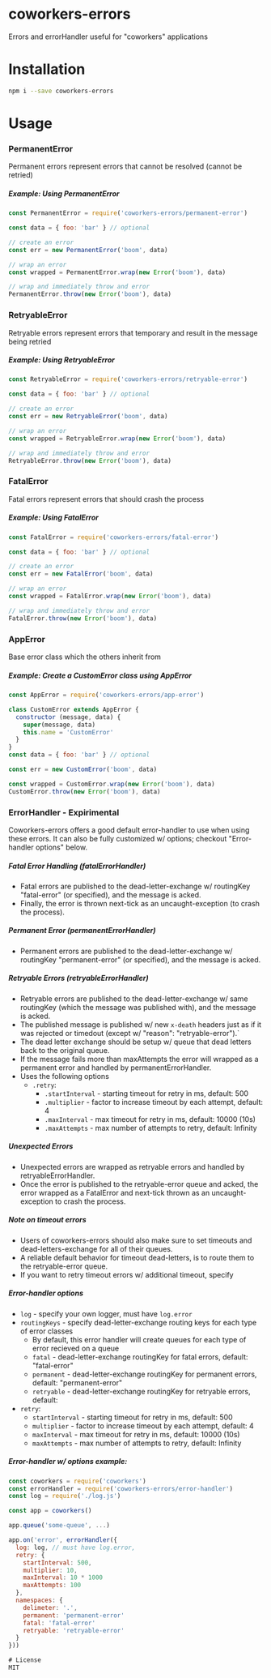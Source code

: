 # coworkers-errors
Errors and errorHandler useful for "coworkers" applications

# Installation
```bash
npm i --save coworkers-errors
```

# Usage

### PermanentError
Permanent errors represent errors that cannot be resolved (cannot be retried)

##### Example: Using PermanentError
```js
const PermanentError = require('coworkers-errors/permanent-error')

const data = { foo: 'bar' } // optional

// create an error
const err = new PermanentError('boom', data)

// wrap an error
const wrapped = PermanentError.wrap(new Error('boom'), data)

// wrap and immediately throw and error
PermanentError.throw(new Error('boom'), data)
```

### RetryableError
Retryable errors represent errors that temporary and result in the message being retried

##### Example: Using RetryableError
```js
const RetryableError = require('coworkers-errors/retryable-error')

const data = { foo: 'bar' } // optional

// create an error
const err = new RetryableError('boom', data)

// wrap an error
const wrapped = RetryableError.wrap(new Error('boom'), data)

// wrap and immediately throw and error
RetryableError.throw(new Error('boom'), data)
```

### FatalError
Fatal errors represent errors that should crash the process

##### Example: Using FatalError
```js
const FatalError = require('coworkers-errors/fatal-error')

const data = { foo: 'bar' } // optional

// create an error
const err = new FatalError('boom', data)

// wrap an error
const wrapped = FatalError.wrap(new Error('boom'), data)

// wrap and immediately throw and error
FatalError.throw(new Error('boom'), data)
```

### AppError
Base error class which the others inherit from

##### Example: Create a CustomError class using AppError
```js
const AppError = require('coworkers-errors/app-error')

class CustomError extends AppError {
  constructor (message, data) {
    super(message, data)
    this.name = 'CustomError'
  }
}
const data = { foo: 'bar' } // optional

const err = new CustomError('boom', data)

const wrapped = CustomError.wrap(new Error('boom'), data)
CustomError.throw(new Error('boom'), data)
```

### ErrorHandler - Expirimental
Coworkers-errors offers a good default error-handler to use when using these errors.
It can also be fully customized w/ options; checkout "Error-handler options" below.

##### Fatal Error Handling (fatalErrorHandler)
* Fatal errors are published to the dead-letter-exchange w/ routingKey "fatal-error" (or specified), and the message is acked.
* Finally, the error is thrown next-tick as an uncaught-exception (to crash the process).

##### Permanent Error (permanentErrorHandler)
* Permanent errors are published to the dead-letter-exchange w/ routingKey "permanent-error" (or specified), and the message is acked.

##### Retryable Errors (retryableErrorHandler)
* Retryable errors are published to the dead-letter-exchange w/ same routingKey (which the message was published with), and the message is acked.
* The published message is published w/ new `x-death` headers just as if it was rejected or timedout (except w/ "reason": "retryable-error").`
* The dead letter exchange should be setup w/ queue that dead letters back to the original queue.
* If the message fails more than maxAttempts the error will wrapped as a permanent error and handled by permanentErrorHandler.
* Uses the following options
  * `.retry`:
    * `.startInterval` - starting timeout for retry in ms, default: 500
    * `.multiplier` - factor to increase timeout by each attempt, default: 4
    * `.maxInterval` - max timeout for retry in ms, default: 10000 (10s)
    * `.maxAttempts` - max number of attempts to retry, default: Infinity

##### Unexpected Errors
* Unexpected errors are wrapped as retryable errors and handled by retryableErrorHandler.
* Once the error is published to the retryable-error queue and acked, the error wrapped as a FatalError and next-tick thrown as an uncaught-exception to crash the process.

##### Note on timeout errors
* Users of coworkers-errors should also make sure to set timeouts and dead-letters-exchange for all of their queues.
* A reliable default behavior for timeout dead-letters, is to route them to the retryable-error queue.
* If you want to retry timeout errors w/ additional timeout, specify

##### Error-handler options
  * `log` - specify your own logger, must have `log.error`
  * `routingKeys` - specify dead-letter-exchange routing keys for each type of error classes
    * By default, this error handler will create queues for each type of error recieved on a queue
    * `fatal` - dead-letter-exchange routingKey for fatal errors, default: "fatal-error"
    * `permanent` - dead-letter-exchange routingKey for permanent errors, default: "permanent-error"
    * `retryable` - dead-letter-exchange routingKey for retryable errors, default: <same-as-message>
  * `retry`:
    * `startInterval` - starting timeout for retry in ms, default: 500
    * `multiplier` - factor to increase timeout by each attempt, default: 4
    * `maxInterval` - max timeout for retry in ms, default: 10000 (10s)
    * `maxAttempts` - max number of attempts to retry, default: Infinity

##### Error-handler w/ options example:
```js
const coworkers = require('coworkers')
const errorHandler = require('coworkers-errors/error-handler')
const log = require('./log.js')

const app = coworkers()

app.queue('some-queue', ...)

app.on('error', errorHandler({
  log: log, // must have log.error,
  retry: {
    startInterval: 500,
    multiplier: 10,
    maxInterval: 10 * 1000
    maxAttempts: 100
  },
  namespaces: {
    delimeter: '.',
    permanent: 'permanent-error'
    fatal: 'fatal-error'
    retryable: 'retryable-error'
  }
}))

# License
MIT